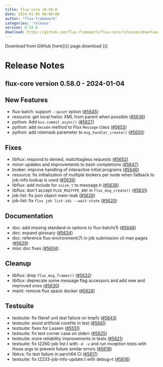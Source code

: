 ```yaml
---
title: flux-core v0.58.0
date: 2024-01-05 00:00:00
author: "flux-framework"
categories: 'release'
version: 0.58.0
download: https://github.com/flux-framework/flux-core/releases/download/v0.58.0/flux-core-0.58.0.tar.gz
---
```


Download from GitHub [here]({{ page.download }})

# Release Notes

flux-core version 0.58.0 - 2024-01-04
-------------------------------------

## New Features
 * flux-batch: support `--quiet` option ([#5645](https://github.com/flux-framework/flux-core/issues/5645))
 * resource: get local hwloc XML from parent when possible ([#5636](https://github.com/flux-framework/flux-core/issues/5636))
 * python: Add `kvs.commit_async()` ([#5627](https://github.com/flux-framework/flux-core/issues/5627))
 * python: add `decode` method to Flux `Message` class ([#5653](https://github.com/flux-framework/flux-core/issues/5653))
 * python: add rolemask parameter to `msg_handler_create()` ([#5650](https://github.com/flux-framework/flux-core/issues/5650))

## Fixes
 * libflux: respond to denied, matchtagless requests ([#5652](https://github.com/flux-framework/flux-core/issues/5652))
 * minor updates and improvements to bash completions ([#5647](https://github.com/flux-framework/flux-core/issues/5647))
 * broker: improve handling of interactive initial programs ([#5646](https://github.com/flux-framework/flux-core/issues/5646))
 * resource: fix initialization of multiple brokers per node when fallback
   to job-info.lookup is used ([#5639](https://github.com/flux-framework/flux-core/issues/5639))
 * libflux: add include for `ssize_t` to message.h ([#5638](https://github.com/flux-framework/flux-core/issues/5638))
 * libflux: don't accept `FLUX_MSGTYPE_ANY` in `flux_msg_create()` ([#5631](https://github.com/flux-framework/flux-core/issues/5631))
 * job-list: fix json object mem-leak ([#5626](https://github.com/flux-framework/flux-core/issues/5626))
 * job-list: fix `flux job list-ids --wait-state` ([#5620](https://github.com/flux-framework/flux-core/issues/5620))

## Documentation
 * doc: add missing standard-io options to flux-batch(1) ([#5648](https://github.com/flux-framework/flux-core/issues/5648))
 * doc: expand glossary ([#5634](https://github.com/flux-framework/flux-core/issues/5634))
 * doc: reference flux-environment(7) in job submission cli man pages ([#5629](https://github.com/flux-framework/flux-core/issues/5629))
 * misc doc fixes ([#5604](https://github.com/flux-framework/flux-core/issues/5604))

## Cleanup
 * libflux: drop `flux_msg_frames()` ([#5632](https://github.com/flux-framework/flux-core/issues/5632))
 * libflux: deprecate some message flag accessors and add new and improved
   ones ([#5630](https://github.com/flux-framework/flux-core/issues/5630))
 * maint: remove flux spack docker ([#5628](https://github.com/flux-framework/flux-core/issues/5628))

## Testsuite
 * testsuite: fix fileref unit test failure on tmpfs ([#5643](https://github.com/flux-framework/flux-core/issues/5643))
 * testsuite: avoid artificial corefile in test ([#5641](https://github.com/flux-framework/flux-core/issues/5641))
 * testsuite: fixes for Lassen ([#5551](https://github.com/flux-framework/flux-core/issues/5551))
 * testsuite: fix test corner case on stderr ([#5625](https://github.com/flux-framework/flux-core/issues/5625))
 * testsuite: more reliability improvements in tests ([#5621](https://github.com/flux-framework/flux-core/issues/5621))
 * testsuite: fix t2260-job-list.t with `-d -v` and run inception tests
   with these args to prevent future similar errors ([#5618](https://github.com/flux-framework/flux-core/issues/5618))
 * libkvs: fix test failure in aarch64 CI ([#5617](https://github.com/flux-framework/flux-core/issues/5617))
 * testsuite: fix t2233-job-info-update.t with debug=t ([#5616](https://github.com/flux-framework/flux-core/issues/5616))

